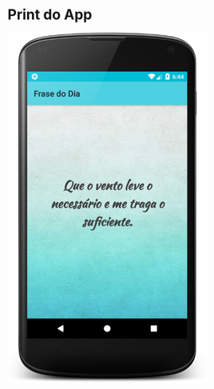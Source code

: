 # Print  do App

<img src="https://github.com/SergioDiniz/estudo_dev_android_27/blob/master/App_2_frase_do_dia/print-app.png?raw=true" width="400" alt="Frase do dia">
